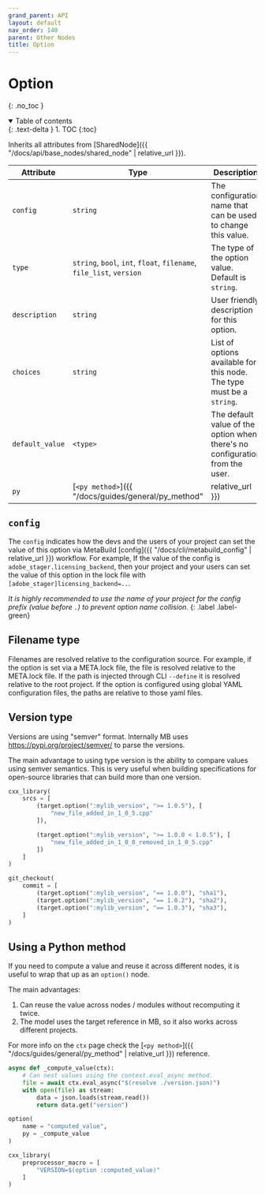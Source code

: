 ```yaml
---
grand_parent: API
layout: default
nav_order: 140
parent: Other Nodes
title: Option
---
```


# Option
{: .no_toc }


<details open markdown="block">
  <summary>
    Table of contents
  </summary>
  {: .text-delta }
1. TOC
{:toc}
</details>




Inherits all attributes from [SharedNode]({{ "/docs/api/base_nodes/shared_node" | relative_url }}).

| Attribute | Type | Description |
|-----------|------|-------------|
| `config` | `string` | The configuration name that can be used to change this value. |
| `type` | `string`, `bool`, `int`, `float`, `filename`, `file_list`, `version` | The type of the option value. Default is `string`. |
| `description` | `string` | User friendly description for this option. |
| `choices` | `string` | List of options available for this node. The type must be a `string`. |
| `default_value` | `<type>` | The default value of the option when there's no configuration from the user. |
| `py` | [`<py method>`]({{ "/docs/guides/general/py_method" | relative_url }}) | Method that will be invoked by MB when there's no configuration from the user to compute the default value dynamically. Useful when a value must be computed dynamically on demand. |

## `config`

The `config` indicates how the devs and the users of your project can set the value of this option via MetaBuild [config]({{ "/docs/cli/metabuild_config" | relative_url }}) workflow. For example, If the value of the config is `adobe_stager.licensing_backend`, then your project and your users can set the value of this option in the lock file with `[adobe_stager]licensing_backend=..`. 


*It is highly recommended to use the name of your project for the config prefix (value before `.`) to prevent option name collision.*
{: .label .label-green}

## Filename type

Filenames are resolved relative to the configuration source. For example, if the option is set via a META.lock file, the file is resolved relative to the META.lock file. If the path is injected through CLI `--define` it is resolved relative to the root project. If the option is configured using global YAML configuration files, the paths are relative to those yaml files.

## Version type

Versions are using "semver" format. Internally MB uses https://pypi.org/project/semver/ to parse the versions.

The main advantage to using type version is the ability to compare values using semver semantics. This is very useful when building specifications for open-source libraries that can build more than one version.

```python
cxx_library(
    srcs = [
        (target.option(":mylib_version", ">= 1.0.5"), [
            "new_file_added_in_1_0_5.cpp"
        ]),

        (target.option(":mylib_version", ">= 1.0.0 < 1.0.5"), [
            "new_file_added_in_1_0_0_removed_in_1_0_5.cpp"
        ])
    ]
)

git_checkout(
    commit = [
        (target.option(":mylib_version", "== 1.0.0"), "sha1"),
        (target.option(":mylib_version", "== 1.0.2"), "sha2"),
        (target.option(":mylib_version", "== 1.0.3"), "sha3"),
    ]
)
```

## Using a Python method

If you need to compute a value and reuse it across different nodes, it is useful to wrap that up as an `option()` node.

The main advantages:

1. Can reuse the value across nodes / modules without recomputing it twice.
2. The model uses the target reference in MB, so it also works across different projects.

For more info on the `ctx` page check the [`<py method>`]({{ "/docs/guides/general/py_method" | relative_url }}) reference.

```python
async def _compute_value(ctx):
    # Can nest values using the context.eval_async method.
    file = await ctx.eval_async("$(resolve ./version.json)")
    with open(file) as stream:
        data = json.loads(stream.read())
        return data.get("version")

option(
    name = "computed_value",
    py = _compute_value
)

cxx_library(
    preprocessor_macro = [
        "VERSION=$(option :computed_value)"
    ]
)
```
